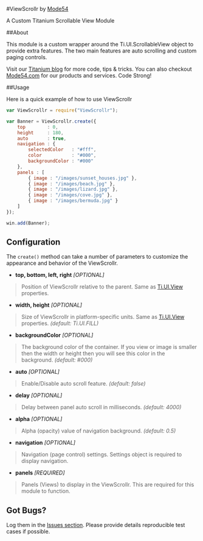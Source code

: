 #ViewScrollr by [Mode54](http://m54.co/home)

A Custom Titanium Scrollable View Module

##About

This module is a custom wrapper around the Ti.UI.ScrollableView object to provide extra features. The two main features are auto scrolling and custom paging controls.

Visit our [Titanium blog](http://TiHelp.me) for more code, tips & tricks. You can also checkout [Mode54.com](http://m54.co/home) for our products and services. Code Strong!

##Usage

Here is a quick example of how to use ViewScrollr

```javascript
var ViewScrollr = require("ViewScrollr");

var Banner = ViewScrollr.create({
	top        : 0,
	height     : 180,
	auto       : true,
	navigation : {
		selectedColor   : "#fff",
		color           : "#000",
		backgroundColor : "#000"
	},
	panels : [
		{ image : "/images/sunset_houses.jpg" },
		{ image : "/images/beach.jpg" },
		{ image : "/images/lizard.jpg" },
		{ image : "/images/cove.jpg" },
		{ image : "/images/bermuda.jpg" }
	]
});

win.add(Banner);
```
## Configuration

The `create()` method can take a number of parameters to customize the appearance and behavior of the ViewScrollr.

* **top, bottom, left, right** _[OPTIONAL]_ 
> Position of ViewScrollr relative to the parent. Same as [Ti.UI.View](http://docs.appcelerator.com/titanium/latest/#!/api/Titanium.UI.View) properties.
* **width, height** _[OPTIONAL]_ 
> Size of ViewScrollr in platform-specific units. Same as [Ti.UI.View](http://docs.appcelerator.com/titanium/latest/#!/api/Titanium.UI.View) properties. *_(default: Ti.UI.FILL)_*
* **backgroundColor** _[OPTIONAL]_ 
> The background color of the container. If you view or image is smaller then the width or height then you will see this color in the background. *_(default: #000)_*
* **auto** _[OPTIONAL]_ 
> Enable/Disable auto scroll feature. *_(default: false)_*
* **delay** _[OPTIONAL]_ 
> Delay between panel auto scroll in milliseconds. *_(default: 4000)_*
* **alpha** _[OPTIONAL]_ 
> Alpha (opacity) value of navigation background. *_(default: 0.5)_*
* **navigation** _[OPTIONAL]_ 
> Navigation (page control) settings. Settings object is required to display navigation.
* **panels** _[REQUIRED]_ 
> Panels (Views) to display in the ViewScrollr. This are required for this module to function.


## Got Bugs?

Log them in the [Issues section](https://github.com/Mode54/ViewScrollr/issues). Please provide details reproducible test cases if possible.
